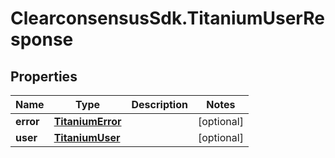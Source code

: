 # ClearconsensusSdk.TitaniumUserResponse

## Properties

Name | Type | Description | Notes
------------ | ------------- | ------------- | -------------
**error** | [**TitaniumError**](TitaniumError.md) |  | [optional] 
**user** | [**TitaniumUser**](TitaniumUser.md) |  | [optional] 


